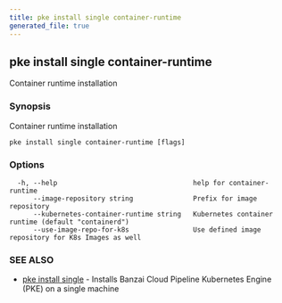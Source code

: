 ```yaml
---
title: pke install single container-runtime
generated_file: true
---
```

## pke install single container-runtime

Container runtime installation

### Synopsis

Container runtime installation

```
pke install single container-runtime [flags]
```

### Options

```
  -h, --help                                  help for container-runtime
      --image-repository string               Prefix for image repository
      --kubernetes-container-runtime string   Kubernetes container runtime (default "containerd")
      --use-image-repo-for-k8s                Use defined image repository for K8s Images as well
```

### SEE ALSO

* [pke install single](/docs/pke/cli/reference/pke_install_single/)	 - Installs Banzai Cloud Pipeline Kubernetes Engine (PKE) on a single machine

